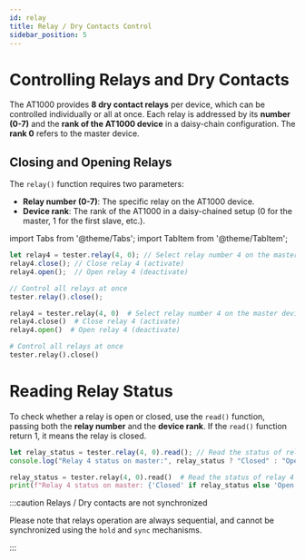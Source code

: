 ```yaml
---
id: relay
title: Relay / Dry Contacts Control
sidebar_position: 5
---
```




# Controlling Relays and Dry Contacts

The AT1000 provides **8 dry contact relays** per device, which can be controlled individually or all at once. Each relay is addressed by its **number (0-7)** and the **rank of the AT1000 device** in a daisy-chain configuration. The **rank 0** refers to the master device.

## Closing and Opening Relays

The `relay()` function requires two parameters:
- **Relay number (0-7)**: The specific relay on the AT1000 device.
- **Device rank**: The rank of the AT1000 in a daisy-chained setup (0 for the master, 1 for the first slave, etc.).

import Tabs from '@theme/Tabs';
import TabItem from '@theme/TabItem';

<Tabs>
<TabItem value="js" label="NodeJS">

```javascript
let relay4 = tester.relay(4, 0); // Select relay number 4 on the master device
relay4.close(); // Close relay 4 (activate)
relay4.open();  // Open relay 4 (deactivate)

// Control all relays at once
tester.relay().close();
```

</TabItem>
<TabItem value="py" label="Python">

```python
relay4 = tester.relay(4, 0)  # Select relay number 4 on the master device
relay4.close()  # Close relay 4 (activate)
relay4.open()  # Open relay 4 (deactivate)

# Control all relays at once
tester.relay().close()  
```

</TabItem>
</Tabs>

# Reading Relay Status

To check whether a relay is open or closed, use the `read()` function, passing both the **relay number** and the **device rank**. If the `read()` function return 1, it means the relay is closed.

<Tabs>
<TabItem value="js" label="NodeJS">

```javascript
let relay_status = tester.relay(4, 0).read(); // Read the status of relay 4 on master device
console.log("Relay 4 status on master:", relay_status ? "Closed" : "Open");
```

</TabItem>
<TabItem value="py" label="Python">

```python
relay_status = tester.relay(4, 0).read()  # Read the status of relay 4 on master device
print(f"Relay 4 status on master: {'Closed' if relay_status else 'Open'}")
```

</TabItem>
</Tabs>


:::caution Relays / Dry contacts are not synchronized

Please note that relays operation are always sequential, and cannot be synchronized using the `hold` and `sync` mechanisms. 

:::